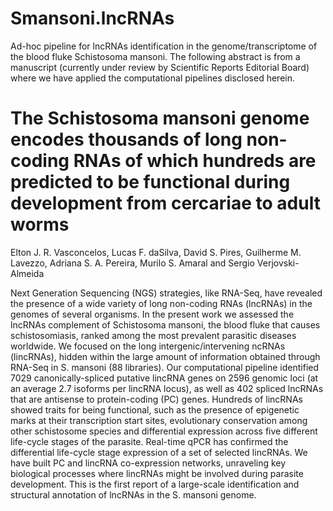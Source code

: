 # Smansoni.lncRNAs
Ad-hoc pipeline for lncRNAs identification in the genome/transcriptome of the blood fluke Schistosoma mansoni.
The following abstract is from a manuscript (currently under review by Scientific Reports Editorial Board) where we have applied the computational pipelines disclosed herein.

# The Schistosoma mansoni genome encodes thousands of long non-coding RNAs of which hundreds are predicted to be functional during development from cercariae to adult worms
Elton J. R. Vasconcelos, Lucas F. daSilva, David S. Pires, Guilherme M. Lavezzo, Adriana S. A. Pereira, Murilo S. Amaral and Sergio Verjovski-Almeida

Next Generation Sequencing (NGS) strategies, like RNA-Seq, have revealed the presence of a wide variety of long non-coding RNAs (lncRNAs) in the genomes of several organisms. In the present work we assessed the lncRNAs complement of Schistosoma mansoni, the blood fluke that causes schistosomiasis, ranked among the most prevalent parasitic diseases worldwide. We focused on the long intergenic/intervening ncRNAs (lincRNAs), hidden within the large amount of information obtained through RNA-Seq in S. mansoni (88 libraries). Our computational pipeline identified 7029 canonically-spliced putative lincRNA genes on 2596 genomic loci (at an average 2.7 isoforms per lincRNA locus), as well as 402 spliced lncRNAs that are antisense to protein-coding (PC) genes. Hundreds of lincRNAs showed traits for being functional, such as the presence of epigenetic marks at their transcription start sites, evolutionary conservation among other schistosome species and differential expression across five different life-cycle stages of the parasite. Real-time qPCR has confirmed the differential life-cycle stage expression of a set of selected lincRNAs. We have built PC and lincRNA co-expression networks, unraveling key biological processes where lincRNAs might be involved during parasite development. This is the first report of a large-scale identification and structural annotation of lncRNAs in the S. mansoni genome.
